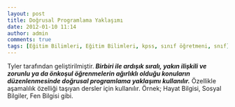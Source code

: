 ```yaml
---
layout: post
title: Doğrusal Programlama Yaklaşımı
date: 2012-01-10 11:14
author: admin
comments: true
tags: [Eğitim Bilimleri, Eğitim Bilimleri, kpss, sınıf öğretmeni, snıf]
---
```

Tyler tarafından geliştirilmiştir.<em><strong> Birbiri ile ardışık sıralı, yakın ilişkili ve zorunlu ya da önkoşul öğrenmelerin ağırlıklı olduğu konuların düzenlenmesinde doğrusal programlama yaklaşımı kullanılır.</strong></em> Özellikle aşamalılık özelliği taşıyan dersler için kullanılır. Örnek; Hayat Bilgisi, Sosyal Bilgiler, Fen Bilgisi gibi.
